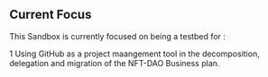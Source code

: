 ## Current Focus

This Sandbox is currently focused on being a testbed for :

1 Using GitHub as a project maangement tool in the decomposition, delegation and migration of the NFT-DAO Business plan.
